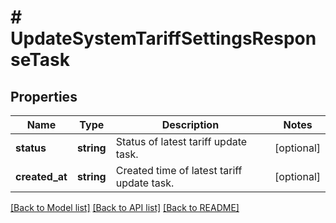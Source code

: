 # # UpdateSystemTariffSettingsResponseTask

## Properties

Name | Type | Description | Notes
------------ | ------------- | ------------- | -------------
**status** | **string** | Status of latest tariff update task. | [optional]
**created_at** | **string** | Created time of latest tariff update task. | [optional]

[[Back to Model list]](../../README.md#models) [[Back to API list]](../../README.md#endpoints) [[Back to README]](../../README.md)
